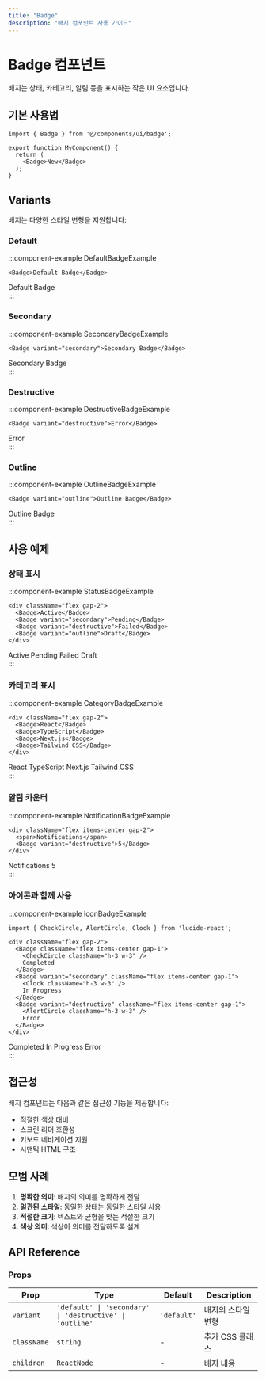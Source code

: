 ```yaml
---
title: "Badge"
description: "배지 컴포넌트 사용 가이드"
---
```


# Badge 컴포넌트

배지는 상태, 카테고리, 알림 등을 표시하는 작은 UI 요소입니다.

## 기본 사용법

```tsx
import { Badge } from '@/components/ui/badge';

export function MyComponent() {
  return (
    <Badge>New</Badge>
  );
}
```

## Variants

배지는 다양한 스타일 변형을 지원합니다:

### Default

:::component-example DefaultBadgeExample
```tsx
<Badge>Default Badge</Badge>
```

<div>
<Badge>Default Badge</Badge>
</div>
:::

### Secondary

:::component-example SecondaryBadgeExample
```tsx
<Badge variant="secondary">Secondary Badge</Badge>
```

<div>
<Badge variant="secondary">Secondary Badge</Badge>
</div>
:::

### Destructive

:::component-example DestructiveBadgeExample
```tsx
<Badge variant="destructive">Error</Badge>
```

<div>
<Badge variant="destructive">Error</Badge>
</div>
:::

### Outline

:::component-example OutlineBadgeExample
```tsx
<Badge variant="outline">Outline Badge</Badge>
```

<div>
<Badge variant="outline">Outline Badge</Badge>
</div>
:::

## 사용 예제

### 상태 표시

:::component-example StatusBadgeExample
```tsx
<div className="flex gap-2">
  <Badge>Active</Badge>
  <Badge variant="secondary">Pending</Badge>
  <Badge variant="destructive">Failed</Badge>
  <Badge variant="outline">Draft</Badge>
</div>
```

<div className="flex gap-2">
  <Badge>Active</Badge>
  <Badge variant="secondary">Pending</Badge>
  <Badge variant="destructive">Failed</Badge>
  <Badge variant="outline">Draft</Badge>
</div>
:::

### 카테고리 표시

:::component-example CategoryBadgeExample
```tsx
<div className="flex gap-2">
  <Badge>React</Badge>
  <Badge>TypeScript</Badge>
  <Badge>Next.js</Badge>
  <Badge>Tailwind CSS</Badge>
</div>
```

<div className="flex gap-2">
  <Badge>React</Badge>
  <Badge>TypeScript</Badge>
  <Badge>Next.js</Badge>
  <Badge>Tailwind CSS</Badge>
</div>
:::

### 알림 카운터

:::component-example NotificationBadgeExample
```tsx
<div className="flex items-center gap-2">
  <span>Notifications</span>
  <Badge variant="destructive">5</Badge>
</div>
```

<div className="flex items-center gap-2">
  <span>Notifications</span>
  <Badge variant="destructive">5</Badge>
</div>
:::

### 아이콘과 함께 사용

:::component-example IconBadgeExample
```tsx
import { CheckCircle, AlertCircle, Clock } from 'lucide-react';

<div className="flex gap-2">
  <Badge className="flex items-center gap-1">
    <CheckCircle className="h-3 w-3" />
    Completed
  </Badge>
  <Badge variant="secondary" className="flex items-center gap-1">
    <Clock className="h-3 w-3" />
    In Progress
  </Badge>
  <Badge variant="destructive" className="flex items-center gap-1">
    <AlertCircle className="h-3 w-3" />
    Error
  </Badge>
</div>
```

<div className="flex gap-2">
  <Badge className="flex items-center gap-1">
    <CheckCircle className="h-3 w-3" />
    Completed
  </Badge>
  <Badge variant="secondary" className="flex items-center gap-1">
    <Clock className="h-3 w-3" />
    In Progress
  </Badge>
  <Badge variant="destructive" className="flex items-center gap-1">
    <AlertCircle className="h-3 w-3" />
    Error
  </Badge>
</div>
:::

## 접근성

배지 컴포넌트는 다음과 같은 접근성 기능을 제공합니다:

- 적절한 색상 대비
- 스크린 리더 호환성
- 키보드 네비게이션 지원
- 시맨틱 HTML 구조

## 모범 사례

1. **명확한 의미**: 배지의 의미를 명확하게 전달
2. **일관된 스타일**: 동일한 상태는 동일한 스타일 사용
3. **적절한 크기**: 텍스트와 균형을 맞는 적절한 크기
4. **색상 의미**: 색상이 의미를 전달하도록 설계

## API Reference

### Props

| Prop | Type | Default | Description |
|------|------|---------|-------------|
| `variant` | `'default' \| 'secondary' \| 'destructive' \| 'outline'` | `'default'` | 배지의 스타일 변형 |
| `className` | `string` | - | 추가 CSS 클래스 |
| `children` | `ReactNode` | - | 배지 내용 |
